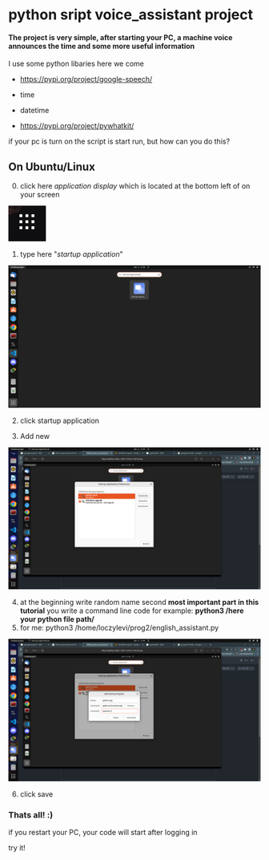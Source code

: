 # python sript voice_assistant project

#### The project is very simple, after starting your PC, a machine voice announces the time and some more useful information

I use some python libaries here we come

* https://pypi.org/project/google-speech/

* time

* datetime

* https://pypi.org/project/pywhatkit/

if your pc is turn on the script is start run, but how can you do this?

## On Ubuntu/Linux

0. click here *application display* which is located at the bottom left of on your screen

<img src="img/here.png" alt="tutorail images" title="tutorail images">

1. type here "*startup application*"
<img src="img/egy.png" alt="tutorail images" title="tutorail images">

2. click startup application

3. Add new 
<img src="img/kett.png" alt="tutorail images" title="tutorail images">

4. at the beginning write random name second __most important part in this tutorial__ you write a command line code for example: __python3 /here your python file path/__
5. for me: python3 /home/loczylevi/prog2/english_assistant.py 
<img src="img/har.png" alt="tutorail images" title="tutorail images">

6. click save

### Thats all! :)

if you restart your PC, your code will start after logging in

try it!




